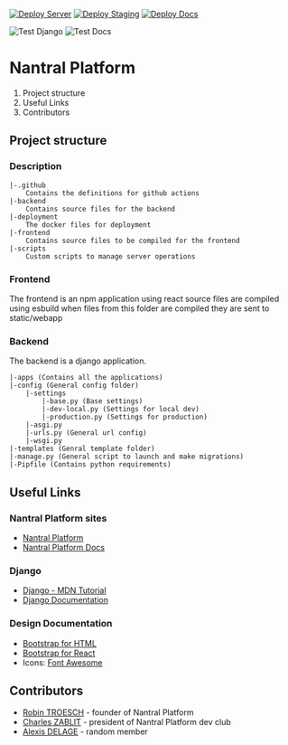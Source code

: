 [![Deploy Server](https://github.com/nantral-platform/nantralPlatform/actions/workflows/deploy-server.yml/badge.svg?branch=master)](https://nantral-platform.fr)
[![Deploy Staging](https://github.com/nantral-platform/nantralPlatform/actions/workflows/deploy-staging.yml/badge.svg?branch=staging)](https://dev.nantral-platform.fr)
[![Deploy Docs](https://github.com/nantral-platform/nantralPlatform/actions/workflows/deploy-docs.yml/badge.svg?branch=master)](https://docs.nantral-platform.fr)

![Test Django](https://github.com/nantral-platform/nantralPlatform/actions/workflows/test-django.yml/badge.svg)
![Test Docs](https://github.com/nantral-platform/nantralPlatform/actions/workflows/test-docs.yml/badge.svg)

# Nantral Platform

1. Project structure
2. Useful Links
3. Contributors

## Project structure
### Description
```
|-.github 
    Contains the definitions for github actions
|-backend
    Contains source files for the backend
|-deployment
    The docker files for deployment
|-frontend
    Contains source files to be compiled for the frontend
|-scripts
    Custom scripts to manage server operations
 ```

### Frontend
The frontend is an npm application using react
source files are compiled using esbuild
when files from this folder are compiled they are sent
to static/webapp

### Backend
The backend is a django application.
```
|-apps (Contains all the applications)
|-config (General config folder)
    |-settings
        |-base.py (Base settings)
        |-dev-local.py (Settings for local dev)
        |-production.py (Settings for production)
    |-asgi.py
    |-urls.py (General url config)
    |-wsgi.py
|-templates (Genral template folder)
|-manage.py (General script to launch and make migrations)
|-Pipfile (Contains python requirements)
```

## Useful Links

### Nantral Platform sites
* [Nantral Platform](https://nantral-platform.fr)
* [Nantral Platform Docs](https://docs.nantral-platform.fr)

### Django
* [Django - MDN Tutorial](https://developer.mozilla.org/fr/docs/Learn/Server-side/Django)
* [Django Documentation](https://docs.djangoproject.com/en/3.2/)

### Design Documentation
* [Bootstrap for HTML](https://getbootstrap.com/docs/5.0/getting-started/introduction/)
* [Bootstrap for React](https://react-bootstrap.github.io/components/alerts)
* Icons: [Font Awesome](https://fontawesome.com/v5.15/icons?d=gallery&p=2&m=free)


## Contributors
* [Robin TROESCH](https://github.com/unitrium) - founder of Nantral Platform
* [Charles ZABLIT](https://github.com/charles-zablit) - president of Nantral Platform dev club
* [Alexis DELAGE](https://github.com/hydrielax) - random member

    
